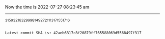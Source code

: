 Now the time is 2022-07-27 08:23:45 am

---

<small>315932183299981492721113171551716</small>

```txt

Latest commit SHA is: 42aeb6317c8f20879ff765588069d5568497f317
```
